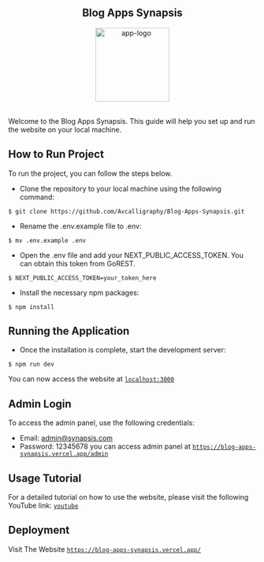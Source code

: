 ## <div align="center">Blog Apps Synapsis</div>

<div align="center">
  <img src="https://i.ibb.co.com/wzqvDkm/Group-501.png" alt="app-logo" border="0" width="150px" height="150px" >
</div>

<br/>

Welcome to the Blog Apps Synapsis. This guide will help you set up and run the website on your local machine.

## How to Run Project

To run the project, you can follow the steps below.
- Clone the repository to your local machine using the following command:
```shell
$ git clone https://github.com/Avcalligraphy/Blog-Apps-Synapsis.git
```
- Rename the .env.example file to .env:
```shell
$ mv .env.example .env
```
- Open the .env file and add your NEXT_PUBLIC_ACCESS_TOKEN. You can obtain this token from GoREST.
```shell
$ NEXT_PUBLIC_ACCESS_TOKEN=your_token_here
```
- Install the necessary npm packages:
```shell
$ npm install
```

## Running the Application

- Once the installation is complete, start the development server:
```shell
$ npm run dev
```

You can now access the website at [`localhost:3000`](http://localhost:3000)

## Admin Login
To access the admin panel, use the following credentials:
- Email: admin@synapsis.com
- Password: 12345678
you can access admin panel at [`https://blog-apps-synapsis.vercel.app/admin`](https://blog-apps-synapsis.vercel.app/admin)

## Usage Tutorial
For a detailed tutorial on how to use the website, please visit the following YouTube link: [`youtube`](https://www.youtube.com/watch?v=wfKrUXhpGvo)

## Deployment
Visit The Website [`https://blog-apps-synapsis.vercel.app/`](https://blog-apps-synapsis.vercel.app/)


